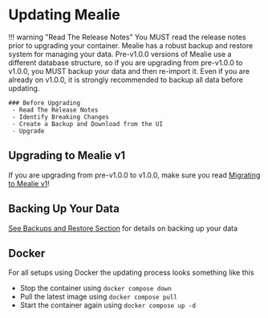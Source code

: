 # Updating Mealie

!!! warning "Read The Release Notes"
    You MUST read the release notes prior to upgrading your container. Mealie has a robust backup and restore system for managing your data. Pre-v1.0.0 versions of Mealie use a different database structure, so if you are upgrading from pre-v1.0.0 to v1.0.0, you MUST backup your data and then re-import it. Even if you are already on v1.0.0, it is strongly recommended to backup all data before updating.

    ### Before Upgrading
     - Read The Release Notes
     - Identify Breaking Changes
     - Create a Backup and Download from the UI
     - Upgrade

## Upgrading to Mealie v1
If you are upgrading from pre-v1.0.0 to v1.0.0, make sure you read [Migrating to Mealie v1](./migrating-to-mealie-v1.md)!

## Backing Up Your Data

[See Backups and Restore Section](../getting-started/usage/backups-and-restoring.md) for details on backing up your data

## Docker
For all setups using Docker the updating process looks something like this

- Stop the container using `docker compose down`
- Pull the latest image using `docker compose pull`
- Start the container again using `docker compose up -d`
